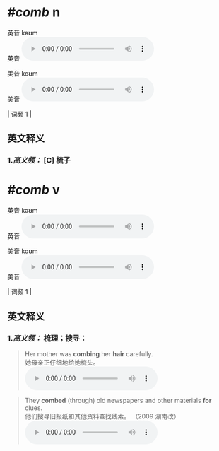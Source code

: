 # ***\#comb*** n
英音 kəʊm  
英音
<audio src="./media/comb-B.aac" controls="controls"></audio>

美音 koʊm  
美音
<audio src="./media/comb.aac" controls="controls"></audio>



| 词频 1 |  

英文释义
---
### 1.*高义频：* **[C] 梳子**  


# ***\#comb*** v
英音 kəʊm  
英音
<audio src="./media/comb-B.aac" controls="controls"></audio>

美音 koʊm  
美音
<audio src="./media/comb.aac" controls="controls"></audio>



| 词频 1 |  

英文释义
---
### 1.*高义频：* **梳理；搜寻：**  

 > Her mother was **combing** her **hair** carefully.  
 > 她母亲正仔细地给她梳头。    
<audio src="./media/1-comb.aac" controls="controls"></audio>

 > They **combed** (through) old newspapers and other materials **for** clues.  
 > 他们搜寻旧报纸和其他资料查找线索。  （2009 湖南改）  
<audio src="./media/comb18.aac" controls="controls"></audio>



